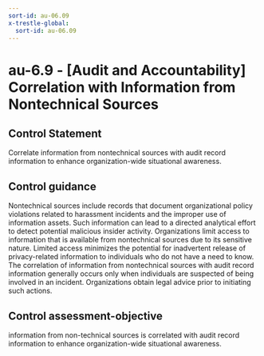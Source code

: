 ```yaml
---
sort-id: au-06.09
x-trestle-global:
  sort-id: au-06.09
---
```


# au-6.9 - \[Audit and Accountability\] Correlation with Information from Nontechnical Sources

## Control Statement

Correlate information from nontechnical sources with audit record information to enhance organization-wide situational awareness.

## Control guidance

Nontechnical sources include records that document organizational policy violations related to harassment incidents and the improper use of information assets. Such information can lead to a directed analytical effort to detect potential malicious insider activity. Organizations limit access to information that is available from nontechnical sources due to its sensitive nature. Limited access minimizes the potential for inadvertent release of privacy-related information to individuals who do not have a need to know. The correlation of information from nontechnical sources with audit record information generally occurs only when individuals are suspected of being involved in an incident. Organizations obtain legal advice prior to initiating such actions.

## Control assessment-objective

information from non-technical sources is correlated with audit record information to enhance organization-wide situational awareness.
